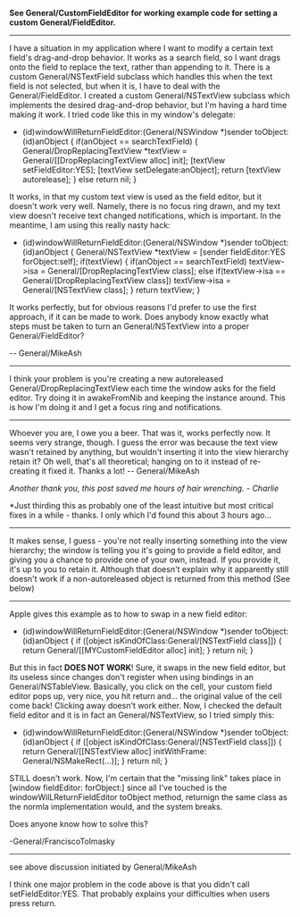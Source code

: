 **See General/CustomFieldEditor for working example code for setting a custom General/FieldEditor.**

----

I have a situation in my application where I want to modify a certain text field's drag-and-drop behavior. It works as a search field, so I want drags onto the field to replace the text, rather than appending to it. There is a custom General/NSTextField subclass which handles this when the text field is not selected, but when it is, I have to deal with the General/FieldEditor. I created a custom General/NSTextView subclass which implements the desired drag-and-drop behavior, but I'm having a hard time making it work. I tried code like this in my window's delegate:
    
- (id)windowWillReturnFieldEditor:(General/NSWindow *)sender toObject:(id)anObject
{
	if(anObject == searchTextField)
	{
		General/DropReplacingTextView *textView =
			General/[[DropReplacingTextView alloc] init];
		[textView setFieldEditor:YES];
		[textView setDelegate:anObject];
		return [textView autorelease];
	}
	else
		return nil;
}

It works, in that my custom text view is used as the field editor, but it doesn't work very well. Namely, there is no focus ring drawn, and my text view doesn't receive text changed notifications, which is important. In the meantime, I am using this really nasty hack:
    
- (id)windowWillReturnFieldEditor:(General/NSWindow *)sender toObject:(id)anObject
{
	General/NSTextView *textView = [sender fieldEditor:YES forObject:self];
	if(textView)
	{
		if(anObject == searchTextField)
			textView->isa = General/[DropReplacingTextView class];
		else if(textView->isa == General/[DropReplacingTextView class])
			textView->isa = General/[NSTextView class];
	}
	return textView;
}

It works perfectly, but for obvious reasons I'd prefer to use the first approach, if it can be made to work. Does anybody know exactly what steps must be taken to turn an General/NSTextView into a proper General/FieldEditor?

-- General/MikeAsh

----

I think your problem is you're creating a new autoreleased General/DropReplacingTextView each time the window asks for the field editor. Try doing it in     awakeFromNib and keeping the instance around. This is how I'm doing it and I get a focus ring and notifications.

----

Whoever you are, I owe you a beer. That was it, works perfectly now. It seems very strange, though. I guess the error was because the text view wasn't retained by anything, but wouldn't inserting it into the view hierarchy retain it? Oh well, that's all theoretical; hanging on to it instead of re-creating it fixed it. Thanks a lot! -- General/MikeAsh

*Another thank you, this post saved me hours of hair wrenching. - Charlie*

*Just thirding this as probably one of the least intuitive but most critical fixes in a while - thanks.  I only which I'd found this about 3 hours ago...

----

It makes sense, I guess - you're not really inserting something into the view hierarchy; the window is telling you it's going to provide a field editor, and giving you a chance to provide one of your own, instead. If you provide it, it's up to you to retain it. Although that doesn't explain why it apparently still doesn't work if a non-autoreleased object is returned from this method (See below)

----

Apple gives this example as to how to swap in a new field editor:

    

- (id)windowWillReturnFieldEditor:(General/NSWindow *)sender toObject:(id)anObject
{
    if ([object isKindOfClass:General/[NSTextField class]])
    {
        return General/[[MYCustomFieldEditor alloc] init];
    }
    return nil;
}



But this in fact **DOES NOT WORK**!  Sure, it swaps in the new field editor, but its useless since changes don't register when using bindings in an General/NSTableView.  Basically, you click on the cell, your custom field editor pops up, very nice, you hit return and... the original value of the cell come back!  Clicking away doesn't work either.  Now, I checked the default field editor and it is in fact an General/NSTextView, so I tried simply this:

    

- (id)windowWillReturnFieldEditor:(General/NSWindow *)sender toObject:(id)anObject
{
    if ([object isKindOfClass:General/[NSTextField class]])
    {
        return General/[[NSTextView alloc] initWithFrame: General/NSMakeRect(...)];
    }
    return nil;
}



STILL doesn't work.  Now, I'm certain that the "missing link" takes place in [window fieldEditor: forObject:] since all I've touched is the windowWilLReturnFieldEditor toObject method, returnign the same class as the normla implementation would, and the system breaks.

Does anyone know how to solve this?

-General/FranciscoTolmasky

----

see above discussion initiated by General/MikeAsh

I think one major problem in the code above is that you didn't call setFieldEditor:YES.  That probably explains your difficulties when users press return.